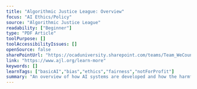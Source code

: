 ```yaml
---
title: "Algorithmic Justice League: Overview"
focus: "AI Ethics/Policy"
source: "Algorithmic Justice League"
readability: ["Beginner"]
type: "PDF Article"
toolPurpose: []
toolAccessibilityIssues: []
openSource: false
sharePointUrl: "https://ocaduniversity.sharepoint.com/teams/Team_WeCount/Shared%20Documents/Resources%20and%20Tools/Literature%20(curated)/AJL%20Overview.pdf"
link: "https://www.ajl.org/learn-more"
keywords: []
learnTags: ["basicAI","bias","ethics","fairness","notForProfit"]
summary: "An overview of how AI systems are developed and how the harmful use of AI systems can be prevented. "
---
```


